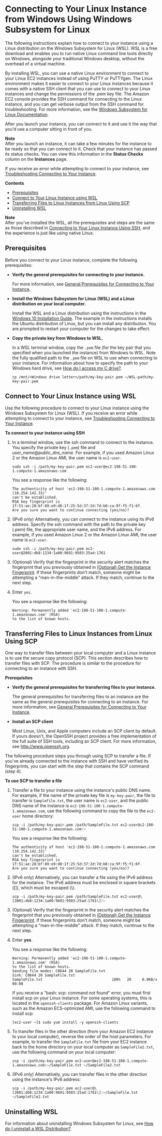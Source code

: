 # Connecting to Your Linux Instance from Windows Using Windows Subsystem for Linux<a name="WSL"></a>

The following instructions explain how to connect to your instance using a Linux distribution on the Windows Subsystem for Linux \(WSL\)\. WSL is a free download and enables you to run native Linux command line tools directly on Windows, alongside your traditional Windows desktop, without the overhead of a virtual machine\. 

By installing WSL, you can use a native Linux environment to connect to your Linux EC2 instances instead of using PuTTY or PuTTYgen\. The Linux environment makes it easier to connect to your Linux instances because it comes with a native SSH client that you can use to connect to your Linux instances and change the permissions of the \.pem key file\. The Amazon EC2 console provides the SSH command for connecting to the Linux instance, and you can get verbose output from the SSH command for troubleshooting\. For more information, see the [Windows Subsystem for Linux Documentation](https://docs.microsoft.com/en-us/windows/wsl/about)\.

After you launch your instance, you can connect to it and use it the way that you'd use a computer sitting in front of you\.

**Note**  
After you launch an instance, it can take a few minutes for the instance to be ready so that you can connect to it\. Check that your instance has passed its status checks\. You can view this information in the **Status Checks** column on the **Instances** page\.

If you receive an error while attempting to connect to your instance, see [Troubleshooting Connecting to Your Instance](https://docs.aws.amazon.com/AWSEC2/latest/UserGuide/TroubleshootingInstancesConnecting.html)\.

**Contents**
+ [Prerequisites](#ssh-prereqs)
+ [Connect to Your Linux Instance using WSL](#Connect-Linux-WSL)
+ [Transferring Files to Linux Instances from Linux Using SCP](#Connect-Linux-WSL-SCP)
+ [Uninstalling WSL](#uninstall-WSL)

**Note**  
After you've installed the WSL, all the prerequisites and steps are the same as those described in [Connecting to Your Linux Instance Using SSH](AccessingInstancesLinux.md), and the experience is just like using native Linux\.

## Prerequisites<a name="ssh-prereqs"></a>

Before you connect to your Linux instance, complete the following prerequisites:
+ **Verify the general prerequisites for connecting to your instance\.**

  For more information, see [General Prerequisites for Connecting to Your Instance](connection-prereqs.md)\.
+ **Install the Windows Subsystem for Linux \(WSL\) and a Linux distribution on your local computer\.**

  Install the WSL and a Linux distribution using the instructions in the [Windows 10 Installation Guide](https://docs.microsoft.com/en-us/windows/wsl/install-win10)\. The example in the instructions installs the Ubuntu distribution of Linux, but you can install any distribution\. You are prompted to restart your computer for the changes to take effect\.
+ **Copy the private key from Windows to WSL\.**

  In a WSL terminal window, copy the `.pem` file \(for the key pair that you specified when you launched the instance\) from Windows to WSL\. Note the fully qualified path to the `.pem` file on WSL to use when connecting to your instance\. For information about how to specify the path to your Windows hard drive, see [How do I access my C drive?](https://docs.microsoft.com/en-us/windows/wsl/faq#how-do-i-access-my-c-drive)\.

  ```
  cp /mnt/<Windows drive letter>/path/my-key-pair.pem ~/WSL-path/my-key-pair.pem
  ```

## Connect to Your Linux Instance using WSL<a name="Connect-Linux-WSL"></a>

Use the following procedure to connect to your Linux instance using the Windows Subsystem for Linux \(WSL\)\. If you receive an error while attempting to connect to your instance, see [Troubleshooting Connecting to Your Instance](https://docs.aws.amazon.com/AWSEC2/latest/UserGuide/TroubleshootingInstancesConnecting.html)\.

**To connect to your instance using SSH**

1. In a terminal window, use the ssh command to connect to the instance\. You specify the private key \(`.pem`\) file and *user\_name*@*public\_dns\_name*\. For example, if you used Amazon Linux 2 or the Amazon Linux AMI, the user name is `ec2-user`\.

   ```
   sudo ssh -i /path/my-key-pair.pem ec2-user@ec2-198-51-100-1.compute-1.amazonaws.com
   ```

   You see a response like the following:

   ```
   The authenticity of host 'ec2-198-51-100-1.compute-1.amazonaws.com (10.254.142.33)'
   can't be established.
   RSA key fingerprint is 1f:51:ae:28:bf:89:e9:d8:1f:25:5d:37:2d:7d:b8:ca:9f:f5:f1:6f.
   Are you sure you want to continue connecting (yes/no)?
   ```

1. \(IPv6 only\) Alternatively, you can connect to the instance using its IPv6 address\. Specify the ssh command with the path to the private key \(\.pem\) file, the appropriate user name, and the IPv6 address\. For example, if you used Amazon Linux 2 or the Amazon Linux AMI, the user name is `ec2-user`\.

   ```
   sudo ssh -i /path/my-key-pair.pem ec2-user@2001:db8:1234:1a00:9691:9503:25ad:1761
   ```

1. \(Optional\) Verify that the fingerprint in the security alert matches the fingerprint that you previously obtained in [\(Optional\) Get the Instance Fingerprint](connection-prereqs.md#connection-prereqs-fingerprint)\. If these fingerprints don't match, someone might be attempting a "man\-in\-the\-middle" attack\. If they match, continue to the next step\.

1. Enter `yes`\.

   You see a response like the following:

   ```
   Warning: Permanently added 'ec2-198-51-100-1.compute-1.amazonaws.com' (RSA) 
   to the list of known hosts.
   ```

## Transferring Files to Linux Instances from Linux Using SCP<a name="Connect-Linux-WSL-SCP"></a>

One way to transfer files between your local computer and a Linux instance is to use the secure copy protocol \(SCP\)\. This section describes how to transfer files with SCP\. The procedure is similar to the procedure for connecting to an instance with SSH\. 

**Prerequisites**
+ **Verify the general prerequisites for transferring files to your instance\.**

  The general prerequisites for transferring files to an instance are the same as the general prerequisites for connecting to an instance\. For more information, see [General Prerequisites for Connecting to Your Instance](connection-prereqs.md)\.
+ **Install an SCP client**

  Most Linux, Unix, and Apple computers include an SCP client by default\. If yours doesn't, the OpenSSH project provides a free implementation of the full suite of SSH tools, including an SCP client\. For more information, see [http://www\.openssh\.org](http://www.openssh.org/)\.

The following procedure steps you through using SCP to transfer a file\. If you've already connected to the instance with SSH and have verified its fingerprints, you can start with the step that contains the SCP command \(step 4\)\.

**To use SCP to transfer a file**

1. Transfer a file to your instance using the instance's public DNS name\. For example, if the name of the private key file is `my-key-pair`, the file to transfer is `SampleFile.txt`, the user name is `ec2-user`, and the public DNS name of the instance is `ec2-198-51-100-1.compute-1.amazonaws.com`, use the following command to copy the file to the `ec2-user` home directory:

   ```
   scp -i /path/my-key-pair.pem /path/SampleFile.txt ec2-user@c2-198-51-100-1.compute-1.amazonaws.com:~
   ```

   You see a response like the following:

   ```
   The authenticity of host 'ec2-198-51-100-1.compute-1.amazonaws.com (10.254.142.33)'
   can't be established.
   RSA key fingerprint is 1f:51:ae:28:bf:89:e9:d8:1f:25:5d:37:2d:7d:b8:ca:9f:f5:f1:6f.
   Are you sure you want to continue connecting (yes/no)?
   ```

1. \(IPv6 only\) Alternatively, you can transfer a file using the IPv6 address for the instance\. The IPv6 address must be enclosed in square brackets \(\[\]\), which must be escaped \(\\\)\.

   ```
   scp -i /path/my-key-pair.pem /path/SampleFile.txt ec2-user@\[2001:db8:1234:1a00:9691:9503:25ad:1761\]:~
   ```

1. \(Optional\) Verify that the fingerprint in the security alert matches the fingerprint that you previously obtained in [\(Optional\) Get the Instance Fingerprint](connection-prereqs.md#connection-prereqs-fingerprint)\. If these fingerprints don't match, someone might be attempting a "man\-in\-the\-middle" attack\. If they match, continue to the next step\.

1. Enter **yes**\.

   You see a response like the following:

   ```
   Warning: Permanently added 'ec2-198-51-100-1.compute-1.amazonaws.com' (RSA) 
   to the list of known hosts.
   Sending file modes: C0644 20 SampleFile.txt
   Sink: C0644 20 SampleFile.txt
   SampleFile.txt                                100%   20     0.0KB/s   00:00
   ```

   If you receive a "bash: scp: command not found" error, you must first install scp on your Linux instance\. For some operating systems, this is located in the `openssh-clients` package\. For Amazon Linux variants, such as the Amazon ECS\-optimized AMI, use the following command to install scp:

   ```
   [ec2-user ~]$ sudo yum install -y openssh-clients
   ```

1. To transfer files in the other direction \(from your Amazon EC2 instance to your local computer\), reverse the order of the host parameters\. For example, to transfer the `SampleFile.txt` file from your EC2 instance back to the home directory on your local computer as `SampleFile2.txt`, use the following command on your local computer:

   ```
   scp -i /path/my-key-pair.pem ec2-user@ec2-198-51-100-1.compute-1.amazonaws.com:~/SampleFile.txt ~/SampleFile2.txt
   ```

1. \(IPv6 only\) Alternatively, you can transfer files in the other direction using the instance's IPv6 address:

   ```
   scp -i /path/my-key-pair.pem ec2-user@\[2001:db8:1234:1a00:9691:9503:25ad:1761\]:~/SampleFile.txt ~/SampleFile2.txt
   ```

## Uninstalling WSL<a name="uninstall-WSL"></a>

For information about uninstalling Windows Subsystem for Linux, see [How do I uninstall a WSL Distribution?](https://docs.microsoft.com/en-us/windows/wsl/faq#how-do-i-uninstall-a-wsl-distribution)\.